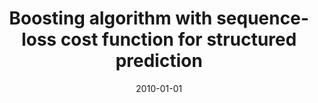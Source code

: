 ---
# Documentation: https://wowchemy.com/docs/managing-content/

title: Boosting algorithm with sequence-loss cost function for structured prediction
subtitle: ''
summary: ''
authors:
- kajdanowicz
- kazienko
- Jan Kraszewski
tags: []
categories: []
date: '2010-01-01'
lastmod: 2022-10-07T05:14:38Z
featured: false
draft: false

# Featured image
# To use, add an image named `featured.jpg/png` to your page's folder.
# Focal points: Smart, Center, TopLeft, Top, TopRight, Left, Right, BottomLeft, Bottom, BottomRight.
image:
  caption: ''
  focal_point: ''
  preview_only: false

# Projects (optional).
#   Associate this post with one or more of your projects.
#   Simply enter your project's folder or file name without extension.
#   E.g. `projects = ["internal-project"]` references `content/project/deep-learning/index.md`.
#   Otherwise, set `projects = []`.
projects: []
publishDate: '2022-10-07T05:14:37.140828Z'
publication_types:
- '2'
abstract: ''
publication: '*Lecture Notes in Computer Science. Lecture Notes in Artificial Intelligence*'
doi: 10.1007/978-3-642-13769-3_70
---